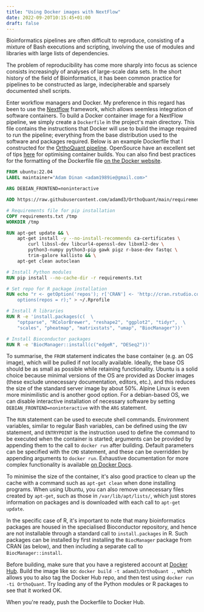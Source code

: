 ```yaml
---
title: "Using Docker images with NextFlow"
date: 2022-09-20T10:15:45+01:00
draft: false
---
```


Bioinformatics pipelines are often difficult to reproduce, consisting of a mixture of Bash executions and scripting, involving the use of modules and libraries with large lists of dependencies.

The problem of reproducibility has come more sharply into focus as science consists increasingly of analyses of large-scale data sets. In the short history of the field of Bioinformatics, it has been common practice for pipelines to be constructed as large, indecipherable and sparsely documented shell scripts.

Enter workflow managers and Docker. My preference in this regard has been to use the [Nextflow](https://www.nextflow.io/) framework, which allows seemless integration of software containers. To build a Docker container image for a NextFlow pipeline, we simply create a `Dockerfile` in the project's main directory. This file contains the instructions that Docker will use to build the image required to run the pipeline; everything from the base distribution used to the software and packages required. Below is an example Dockerfile that I constructed for the [OrthoQuant pipeline](https://github.com/adamd3/OrthoQuant/). OpenSource have an excellent set of tips [here](https://opensource.com/article/20/5/optimize-container-builds) for optimising container builds. You can also find best practices for the formatting of the Dockerfile file [on the Docker website](https://docs.docker.com/develop/develop-images/dockerfile_best-practices/).

```dockerfile
FROM ubuntu:22.04
LABEL maintainer="Adam Dinan <adam1989ie@gmail.com>"

ARG DEBIAN_FRONTEND=noninteractive

ADD https://raw.githubusercontent.com/adamd3/OrthoQuant/main/requirements.txt .

# Requirements file for pip installation
COPY requirements.txt /tmp
WORKDIR /tmp

RUN apt-get update && \
    apt-get install -y --no-install-recommends ca-certificates \
        curl libssl-dev libcurl4-openssl-dev libxml2-dev \
        python3-numpy python3-pip gawk pigz r-base-dev fastqc \
        trim-galore kallisto && \
    apt-get clean autoclean

# Install Python modules
RUN pip install --no-cache-dir -r requirements.txt

# Set repo for R package installation
RUN echo "r <- getOption('repos'); r['CRAN'] <- 'http://cran.rstudio.com'; \
    options(repos = r);" > ~/.Rprofile

# Install R libraries
RUN R -e 'install.packages(c(  \
    "optparse", "RColorBrewer", "reshape2", "ggplot2", "tidyr",  \
    "scales", "pheatmap", "matrixstats", "umap", "BiocManager"))'

# Install Bioconductor packages
RUN R -e 'BiocManager::install(c("edgeR", "DESeq2"))'
```

To summarise, the `FROM` statement indicates the base container (e.g. an OS image), which will be pulled if not locally available. Ideally, the base OS should be as small as possible while retaining functionality. Ubuntu is a solid choice because  minimal versions of the OS are provided as Docker images (these exclude unnecessary documentation, editors, etc.), and this reduces the size of the standard server image by about 50%. Alpine Linux is even more minimilistic and is another good option. For a debian-based OS, we can disable interactive installation of necessary software by setting `DEBIAN_FRONTEND=noninteractive` with the `ARG` statement.

The `RUN` statement can be used to execute shell commands. Environment variables, similar to regular Bash variables, can be defined using the `ENV` statement, and `ENTRYPOINT` is the instruction used to define the command to be executed when the container is started; arguments can be provided by appending them to the call to `docker run` after building. Default parameters can be specified with the `CMD` statement, and these can be overridden by appending arguments to `docker run`. Exhaustive documentation for more complex functionality is available [on Docker Docs](https://docs.docker.com/engine/reference/builder/).

To minimise the size of the container, it's also good practice to clean up the cache with a command such as `apt-get clean` when done installing programs. When using Ubuntu, you can also remove unnecessary files created by `apt-get`, such as those in `/var/lib/apt/lists/`, which just stores information on packages and is downloaded with each call to `apt-get update`.

In the specific case of R, it's important to note that many bioinformatics packages are housed in the specialised Bioconductor repository, and hence are not installable through a standard call to `install.packages` in R.
Such packages can be installed by first installing the `BiocManager` package from CRAN (as below), and then including a separate call to `BiocManager::install`.

Before building, make sure that you have a registered account at [Docker Hub](https://hub.docker.com/). Build the image like so: `docker build -t adamd3/OrthoQuant .`, which allows you to also tag the Docker Hub repo, and then test using `docker run -ti OrthoQuant`. Try loading any of the Python modules or R packages to see that it worked OK.

When you're ready, push the Dockerfile to Docker Hub.

